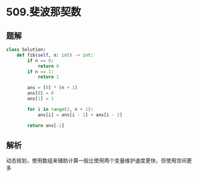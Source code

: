 # 509.斐波那契数

## 题解

```python
class Solution:
    def fib(self, n: int) -> int:
        if n == 0:
            return 0
        if n == 1:
            return 1

        ans = [0] * (n + 1)
        ans[0] = 0
        ans[1] = 1

        for i in range(2, n + 1):
            ans[i] = ans[i - 1] + ans[i - 2]

        return ans[-1]
```

## 解析

动态规划，使用数组来辅助计算一般比使用两个变量维护速度更快，但使用空间更多
